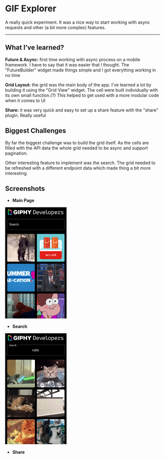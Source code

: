 # GIF Explorer 

A really quick experiment. It was a nice way to start working with async requests and other (a bit more complex) features. 

------

## **What I’ve learned?**

**Future & Async:** first time working with async process on a mobile framework. I have to say that it was easier that I thought. The "FutureBuilder" widget made things simple and I got everything working in no time

**Grid Layout:** the grid was the main body of the app. I've learned a lot by building it using the "Grid View" widget. The cell were built individually with its own small function.(?) This helped to get used with a more modular code when it comes to UI

**Share:** it was very quick and easy to set up a share feature with the "share" plugin. Really useful

## **Biggest Challenges**
By far the biggest challenge was to build the grid itself. As the cells are filled with the API data the whole grid needed to be async and support pagination. 

Other interesting feature to implement was the search. The grid needed to be refreshed with a different endpoint data which made thing a bit more interesting. 

## **Screenshots** 

- **Main Page** </br>
<img src="../screenshots/gif_explorer_01.png" width="200"/>

- **Search** </br>
<img src="../screenshots/gif_explorer_02.png" width="200"/>

- **Share** </br>
